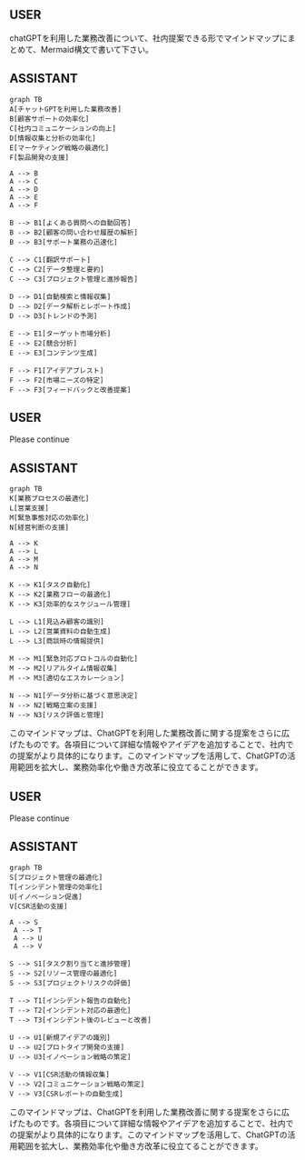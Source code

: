 ## USER
chatGPTを利用した業務改善について、社内提案できる形でマインドマップにまとめて、Mermaid構文で書いて下さい。

## ASSISTANT
```mermaid
graph TB
A[チャットGPTを利用した業務改善]
B[顧客サポートの効率化]
C[社内コミュニケーションの向上]
D[情報収集と分析の効率化]
E[マーケティング戦略の最適化]
F[製品開発の支援]

A --> B
A --> C
A --> D
A --> E
A --> F

B --> B1[よくある質問への自動回答]
B --> B2[顧客の問い合わせ履歴の解析]
B --> B3[サポート業務の迅速化]

C --> C1[翻訳サポート]
C --> C2[データ整理と要約]
C --> C3[プロジェクト管理と進捗報告]

D --> D1[自動検索と情報収集]
D --> D2[データ解析とレポート作成]
D --> D3[トレンドの予測]

E --> E1[ターゲット市場分析]
E --> E2[競合分析]
E --> E3[コンテンツ生成]

F --> F1[アイデアブレスト]
F --> F2[市場ニーズの特定]
F --> F3[フィードバックと改善提案]
```

## USER
Please continue

## ASSISTANT
```mermaid
graph TB
K[業務プロセスの最適化]
L[営業支援]
M[緊急事態対応の効率化]
N[経営判断の支援]

A --> K
A --> L
A --> M
A --> N

K --> K1[タスク自動化]
K --> K2[業務フローの最適化]
K --> K3[効率的なスケジュール管理]

L --> L1[見込み顧客の識別]
L --> L2[営業資料の自動生成]
L --> L3[商談時の情報提供]

M --> M1[緊急対応プロトコルの自動化]
M --> M2[リアルタイム情報収集]
M --> M3[適切なエスカレーション]

N --> N1[データ分析に基づく意思決定]
N --> N2[戦略立案の支援]
N --> N3[リスク評価と管理]

```
このマインドマップは、ChatGPTを利用した業務改善に関する提案をさらに広げたものです。各項目について詳細な情報やアイデアを追加することで、社内での提案がより具体的になります。このマインドマップを活用して、ChatGPTの活用範囲を拡大し、業務効率化や働き方改革に役立てることができます。


## USER
Please continue

## ASSISTANT
```mermaid
graph TB
S[プロジェクト管理の最適化]
T[インシデント管理の効率化]
U[イノベーション促進]
V[CSR活動の支援]

A --> S
 A --> T
 A --> U
 A --> V

S --> S1[タスク割り当てと進捗管理]
S --> S2[リソース管理の最適化]
S --> S3[プロジェクトリスクの評価]

T --> T1[インシデント報告の自動化]
T --> T2[インシデント対応の最適化]
T --> T3[インシデント後のレビューと改善]

U --> U1[新規アイデアの識別]
U --> U2[プロトタイプ開発の支援]
U --> U3[イノベーション戦略の策定]

V --> V1[CSR活動の情報収集]
V --> V2[コミュニケーション戦略の策定]
V --> V3[CSRレポートの自動生成]

```
このマインドマップは、ChatGPTを利用した業務改善に関する提案をさらに広げたものです。各項目について詳細な情報やアイデアを追加することで、社内での提案がより具体的になります。このマインドマップを活用して、ChatGPTの活用範囲を拡大し、業務効率化や働き方改革に役立てることができます。
